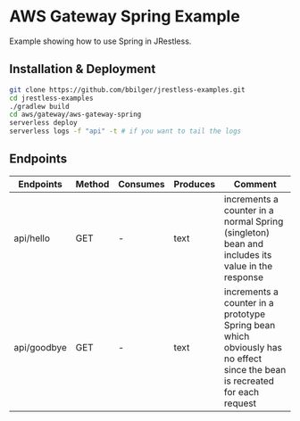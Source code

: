 # AWS Gateway Spring Example

Example showing how to use Spring in JRestless.

## Installation & Deployment

```bash
git clone https://github.com/bbilger/jrestless-examples.git
cd jrestless-examples
./gradlew build
cd aws/gateway/aws-gateway-spring
serverless deploy
serverless logs -f "api" -t # if you want to tail the logs
```

## Endpoints

|Endpoints                   |Method|Consumes|Produces  | Comment
|----------------------------|------|--------|----------|---
|api/hello                   |GET   |-       |text      | increments a counter in a normal Spring (singleton) bean and includes its value in the response
|api/goodbye                 |GET   |-       |text      | increments a counter in a prototype Spring bean which obviously has no effect since the bean is recreated for each request
